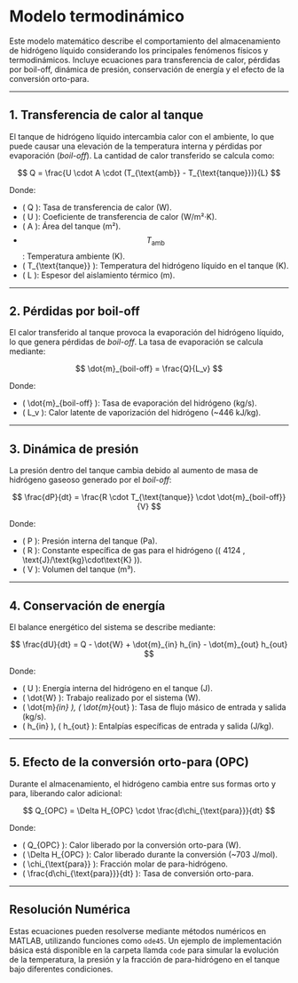 # Modelo termodinámico

Este modelo matemático describe el comportamiento del almacenamiento de hidrógeno líquido considerando los principales fenómenos físicos y termodinámicos. Incluye ecuaciones para transferencia de calor, pérdidas por boil-off, dinámica de presión, conservación de energía y el efecto de la conversión orto-para.

---

## 1. Transferencia de calor al tanque
El tanque de hidrógeno líquido intercambia calor con el ambiente, lo que puede causar una elevación de la temperatura interna y pérdidas por evaporación (*boil-off*). La cantidad de calor transferido se calcula como:

$$
Q = \frac{U \cdot A \cdot (T_{\text{amb}} - T_{\text{tanque}})}{L}
$$

Donde:
- \( Q \): Tasa de transferencia de calor (W).
- \( U \): Coeficiente de transferencia de calor (W/m²·K).
- \( A \): Área del tanque (m²).
- $$ T_{\text{amb}} $$: Temperatura ambiente (K).
- \( T_{\text{tanque}} \): Temperatura del hidrógeno líquido en el tanque (K).
- \( L \): Espesor del aislamiento térmico (m).

---

## 2. Pérdidas por boil-off
El calor transferido al tanque provoca la evaporación del hidrógeno líquido, lo que genera pérdidas de *boil-off*. La tasa de evaporación se calcula mediante:

$$
\dot{m}_{boil-off} = \frac{Q}{L_v}
$$

Donde:
- \( \dot{m}_{boil-off} \): Tasa de evaporación del hidrógeno (kg/s).
- \( L_v \): Calor latente de vaporización del hidrógeno (~446 kJ/kg).

---

## 3. Dinámica de presión
La presión dentro del tanque cambia debido al aumento de masa de hidrógeno gaseoso generado por el *boil-off*:

$$
\frac{dP}{dt} = \frac{R \cdot T_{\text{tanque}} \cdot \dot{m}_{boil-off}}{V}
$$

Donde:
- \( P \): Presión interna del tanque (Pa).
- \( R \): Constante específica de gas para el hidrógeno (\( 4124 \, \text{J}/\text{kg}\cdot\text{K} \)).
- \( V \): Volumen del tanque (m³).

---

## 4. Conservación de energía
El balance energético del sistema se describe mediante:

$$
\frac{dU}{dt} = Q - \dot{W} + \dot{m}_{in} h_{in} - \dot{m}_{out} h_{out}
$$

Donde:
- \( U \): Energía interna del hidrógeno en el tanque (J).
- \( \dot{W} \): Trabajo realizado por el sistema (W).
- \( \dot{m}_{in} \), \( \dot{m}_{out} \): Tasa de flujo másico de entrada y salida (kg/s).
- \( h_{in} \), \( h_{out} \): Entalpías específicas de entrada y salida (J/kg).

---

## 5. Efecto de la conversión orto-para (OPC)
Durante el almacenamiento, el hidrógeno cambia entre sus formas orto y para, liberando calor adicional:

$$
Q_{OPC} = \Delta H_{OPC} \cdot \frac{d\chi_{\text{para}}}{dt}
$$

Donde:
- \( Q_{OPC} \): Calor liberado por la conversión orto-para (W).
- \( \Delta H_{OPC} \): Calor liberado durante la conversión (~703 J/mol).
- \( \chi_{\text{para}} \): Fracción molar de para-hidrógeno.
- \( \frac{d\chi_{\text{para}}}{dt} \): Tasa de conversión orto-para.

---

## Resolución Numérica
Estas ecuaciones pueden resolverse mediante métodos numéricos en MATLAB, utilizando funciones como `ode45`. Un ejemplo de implementación básica está disponible en la carpeta llamda `code` para simular la evolución de la temperatura, la presión y la fracción de para-hidrógeno en el tanque bajo diferentes condiciones.
